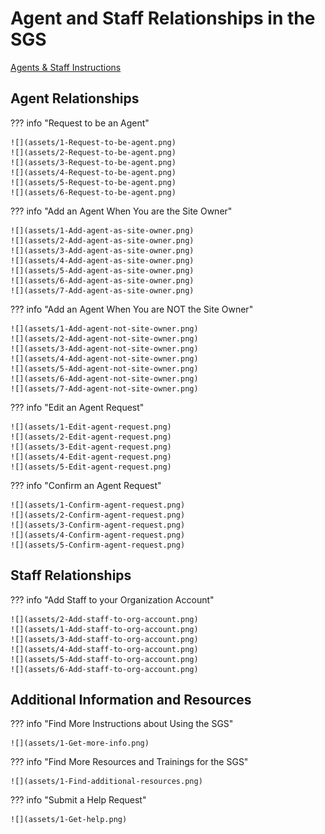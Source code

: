 # Agent and Staff Relationships in the SGS
<a href="Agents & Staff Instructions.pdf" target="_blank">Agents & Staff Instructions</a>

## Agent Relationships
??? info "Request to be an Agent"
    
    ![](assets/1-Request-to-be-agent.png)
    ![](assets/2-Request-to-be-agent.png)
    ![](assets/3-Request-to-be-agent.png)
    ![](assets/4-Request-to-be-agent.png)
    ![](assets/5-Request-to-be-agent.png)
    ![](assets/6-Request-to-be-agent.png)
??? info "Add an Agent When You are the Site Owner"

    ![](assets/1-Add-agent-as-site-owner.png)
    ![](assets/2-Add-agent-as-site-owner.png)
    ![](assets/3-Add-agent-as-site-owner.png)
    ![](assets/4-Add-agent-as-site-owner.png)
    ![](assets/5-Add-agent-as-site-owner.png)
    ![](assets/6-Add-agent-as-site-owner.png)
    ![](assets/7-Add-agent-as-site-owner.png)


??? info "Add an Agent When You are NOT the Site Owner"

    ![](assets/1-Add-agent-not-site-owner.png)
    ![](assets/2-Add-agent-not-site-owner.png)
    ![](assets/3-Add-agent-not-site-owner.png)
    ![](assets/4-Add-agent-not-site-owner.png)
    ![](assets/5-Add-agent-not-site-owner.png)
    ![](assets/6-Add-agent-not-site-owner.png)
    ![](assets/7-Add-agent-not-site-owner.png)

??? info "Edit an Agent Request"

    ![](assets/1-Edit-agent-request.png)
    ![](assets/2-Edit-agent-request.png)
    ![](assets/3-Edit-agent-request.png)
    ![](assets/4-Edit-agent-request.png)
    ![](assets/5-Edit-agent-request.png)

??? info "Confirm an Agent Request"

    ![](assets/1-Confirm-agent-request.png)
    ![](assets/2-Confirm-agent-request.png)
    ![](assets/3-Confirm-agent-request.png)
    ![](assets/4-Confirm-agent-request.png)
    ![](assets/5-Confirm-agent-request.png)

## Staff Relationships

??? info "Add Staff to your Organization Account"

    ![](assets/2-Add-staff-to-org-account.png)
    ![](assets/1-Add-staff-to-org-account.png)
    ![](assets/3-Add-staff-to-org-account.png)
    ![](assets/4-Add-staff-to-org-account.png)
    ![](assets/5-Add-staff-to-org-account.png)
    ![](assets/6-Add-staff-to-org-account.png)

## Additional Information and Resources
??? info "Find More Instructions about Using the SGS"

    ![](assets/1-Get-more-info.png)

??? info "Find More Resources and Trainings for the SGS"

    ![](assets/1-Find-additional-resources.png)

??? info "Submit a Help Request"
    
    ![](assets/1-Get-help.png)